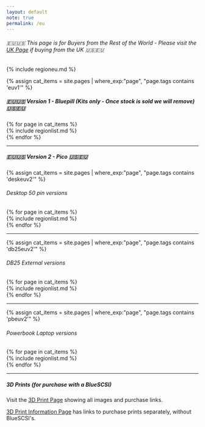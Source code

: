 ```yaml
---
layout: default
note: true
permalink: /eu
---
```

###### 🇪🇺🇺🇸 This page is for Buyers from the Rest of the World - Please visit the <a href="/uk">UK Page</a> if buying from the UK 🇺🇸🇪🇺

{% include regioneu.md %}

{% assign cat_items = site.pages |  where_exp:"page", "page.tags contains 'euv1'" %}
##### 🇪🇺🇺🇸 Version 1 - Bluepill (Kits only - Once stock is sold we will remove) 🇺🇸🇪🇺

<div class="container">
<div class="row">
	{% for page in cat_items %}
<div class="col-md-6" markdown="1">
{% include regionlist.md %}
</div>
	  {% endfor %}
</div>
</div>
<hr>

##### 🇪🇺🇺🇸 Version 2 - Pico 🇺🇸🇪🇺
{% assign cat_items = site.pages |  where_exp:"page", "page.tags contains 'deskeuv2'" %}
###### Desktop 50 pin versions
<div class="container">
<div class="row">
	{% for page in cat_items %}
<div class="col-md-6" markdown="1">
{% include regionlist.md %}
</div>
	  {% endfor %}
</div>
</div>
<hr>
{% assign cat_items = site.pages |  where_exp:"page", "page.tags contains 'db25euv2'" %}

###### DB25 External versions
<div class="container">
<div class="row">
	{% for page in cat_items %}
<div class="col-md-6" markdown="1">
{% include regionlist.md %}
</div>
	  {% endfor %}
</div>
</div>
<hr>
{% assign cat_items = site.pages |  where_exp:"page", "page.tags contains 'pbeuv2'" %}

###### Powerbook Laptop versions
<div class="container">
<div class="row">
	{% for page in cat_items %}
<div class="col-md-6" markdown="1">
{% include regionlist.md %}
</div>
	  {% endfor %}
</div>
</div>
<hr>

##### 3D Prints (for purchase with a BlueSCSI)

Visit the [3D Print Page](/3dprints) showing all images and purchase links.

[3D Print Information Page](/print) has links to purchase prints separately, without BlueSCSI's.